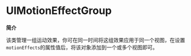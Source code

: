 # UIMotionEffectGroup

**简介**

该类管理一组运动效果，你可在同一时间将这组效果应用于同一个视图，在设置`motionEffects`的属性值后，将该对象添加到一个或多个视图即可。